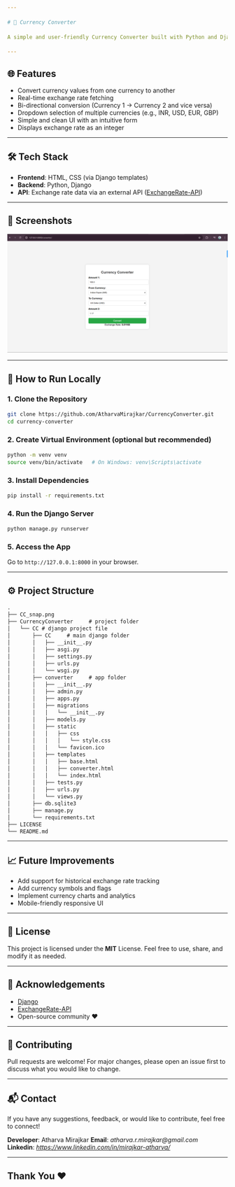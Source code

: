 ```yaml
---

# 💱 Currency Converter

A simple and user-friendly Currency Converter built with Python and Django. This application allows users to convert values between two selected currencies based on real-time exchange rates.

---
```


## 🌐 Features

- Convert currency values from one currency to another
- Real-time exchange rate fetching
- Bi-directional conversion (Currency 1 → Currency 2 and vice versa)
- Dropdown selection of multiple currencies (e.g., INR, USD, EUR, GBP)
- Simple and clean UI with an intuitive form
- Displays exchange rate as an integer

---

## 🛠 Tech Stack

- **Frontend**: HTML, CSS (via Django templates)
- **Backend**: Python, Django
- **API**: Exchange rate data via an external API ([ExchangeRate-API](https://www.exchangerate-api.com/))

---

## 📸 Screenshots

![Currency Converter Screenshot](./CC_snap.png)


---

## 🚀 How to Run Locally

### 1. Clone the Repository
```bash
git clone https://github.com/AtharvaMirajkar/CurrencyConverter.git
cd currency-converter
```

### 2. Create Virtual Environment (optional but recommended)
```bash
python -m venv venv
source venv/bin/activate   # On Windows: venv\Scripts\activate
```

### 3. Install Dependencies
```bash
pip install -r requirements.txt
```

### 4. Run the Django Server
```bash
python manage.py runserver
```

### 5. Access the App
Go to `http://127.0.0.1:8000` in your browser.

---

## ⚙️ Project Structure

```
.
├── CC_snap.png
├── CurrencyConverter     # project folder
│   └── CC # django project file
│       ├── CC     # main django folder
│       │   ├── __init__.py
│       │   ├── asgi.py
│       │   ├── settings.py
│       │   ├── urls.py
│       │   └── wsgi.py
│       ├── converter     # app folder
│       │   ├── __init__.py
│       │   ├── admin.py
│       │   ├── apps.py
│       │   ├── migrations
│       │   │   └── __init__.py
│       │   ├── models.py
│       │   ├── static
│       │   │   ├── css
│       │   │   │   └── style.css
│       │   │   └── favicon.ico
│       │   ├── templates
│       │   │   ├── base.html
│       │   │   ├── converter.html
│       │   │   └── index.html
│       │   ├── tests.py
│       │   ├── urls.py
│       │   └── views.py
│       ├── db.sqlite3
│       ├── manage.py
│       └── requirements.txt
├── LICENSE
└── README.md

```

---

## 📈 Future Improvements

- Add support for historical exchange rate tracking
- Add currency symbols and flags
- Implement currency charts and analytics
- Mobile-friendly responsive UI

---

## 📄 License
This project is licensed under the **MIT** License.
Feel free to use, share, and modify it as needed.

---

## 🙌 Acknowledgements

- [Django](https://www.djangoproject.com/)
- [ExchangeRate-API](https://www.exchangerate-api.com/)
- Open-source community ❤️

---

## 🤝 Contributing
Pull requests are welcome! For major changes, please open an issue first to discuss what you would like to change.

---

## 📬 Contact

If you have any suggestions, feedback, or would like to contribute, feel free to connect!

**Developer**: Atharva Mirajkar
**Email**: _atharva.r.mirajkar@gmail.com_  
**Linkedin**: _https://www.linkedin.com/in/mirajkar-atharva/_

---

## Thank You ❤️
